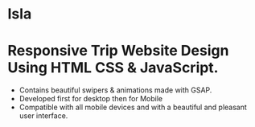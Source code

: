 # Isla
# Responsive Trip Website Design Using HTML CSS & JavaScript.

- Contains beautiful swipers & animations made with GSAP.
- Developed first for desktop then for Mobile
- Compatible with all mobile devices and with a beautiful and pleasant user interface.
